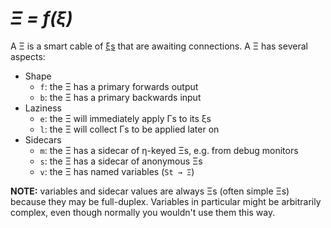 # _Ξ = f(ξ)_
A Ξ is a smart cable of [ξs](xi.md) that are awaiting connections. A Ξ has several aspects:

+ Shape
  + `f`: the Ξ has a primary forwards output
  + `b`: the Ξ has a primary backwards input
+ Laziness
  + `e`: the Ξ will immediately apply Γs to its ξs
  + `l`: the Ξ will collect Γs to be applied later on
+ Sidecars
  + `m`: the Ξ has a sidecar of η-keyed Ξs, e.g. from debug monitors
  + `s`: the Ξ has a sidecar of anonymous Ξs
  + `v`: the Ξ has named variables (`St → Ξ`)

**NOTE:** variables and sidecar values are always Ξs (often simple Ξs) because they may be full-duplex. Variables in particular might be arbitrarily complex, even though normally you wouldn't use them this way.
